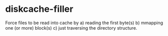 # diskcache-filler
 Force files to be read into cache by a) reading the first byte(s) b) mmapping one (or more) block(s) c) just traversing the directory structure.
